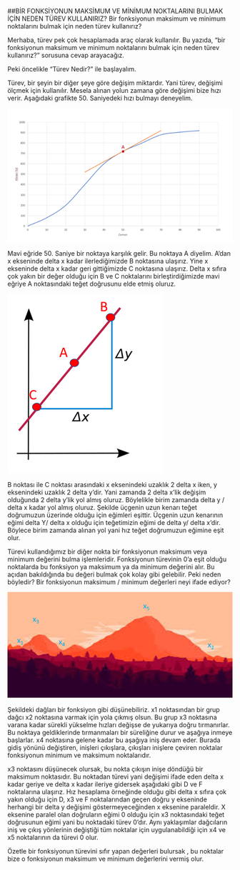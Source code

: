 ##BİR FONKSİYONUN MAKSİMUM VE MİNİMUM NOKTALARINI BULMAK İÇİN NEDEN TÜREV KULLANIRIZ?
Bir fonksiyonun maksimum ve minimum noktalarını bulmak için neden türev kullanırız?

Merhaba, türev pek çok hesaplamada araç olarak kullanılır. Bu yazıda, “bir fonksiyonun maksimum ve minimum noktalarını bulmak için neden türev kullanırız?” sorusuna cevap arayacağız.

Peki öncelikle “Türev Nedir?” ile başlayalım.

Türev, bir şeyin bir diğer şeye göre değişim miktardır. Yani türev, değişimi ölçmek için kullanılır. Mesela alınan yolun zamana göre değişimi bize hızı verir. Aşağıdaki grafikte 50. Saniyedeki hızı bulmayı deneyelim.

![GitHub](https://raw.githubusercontent.com/aliyasir7/patika/main/Picture1.png)

Mavi eğride 50. Saniye bir noktaya karşılık gelir. Bu noktaya A diyelim. A’dan x ekseninde delta x kadar ilerlediğimizde B noktasına ulaşırız. Yine x ekseninde delta x kadar geri gittiğimizde C noktasına ulaşırız. Delta x sıfıra çok yakın bir değer olduğu için B ve C noktalarını birleştirdiğimizde mavi eğriye A noktasındaki teğet doğrusunu elde etmiş oluruz.

![GitHub](https://raw.githubusercontent.com/aliyasir7/patika/main/Picture2.png)

B noktası ile C noktası arasındaki x eksenindeki uzaklık 2 delta x iken, y eksenindeki uzaklık 2 delta y’dir. Yani zamanda 2 delta x’lik değişim olduğunda 2 delta y’lik yol almış oluruz. Böylelikle birim zamanda delta y / delta x kadar yol almış oluruz. Şekilde üçgenin uzun kenarı teğet doğrumuzun üzerinde olduğu için eğimleri eşittir. Üçgenin uzun kenarının eğimi delta Y/ delta x olduğu için teğetimizin eğimi de delta y/ delta x’dir. Böylece birim zamanda alınan yol yani hız teğet doğrumuzun eğimine eşit olur.

Türevi kullandığımız bir diğer nokta bir fonksiyonun maksimum veya minimum değerini bulma işlemleridir. Fonksiyonun türevinin 0’a eşit olduğu noktalarda bu fonksiyon ya maksimum ya da minimum değerini alır. Bu açıdan bakıldığında bu değeri bulmak çok kolay gibi gelebilir. Peki neden böyledir? Bir fonksiyonun maksimum / minimum değerleri neyi ifade ediyor?

![GitHub](https://raw.githubusercontent.com/aliyasir7/patika/main/Picture3.png)

Şekildeki dağları bir fonksiyon gibi düşünebiliriz. x1 noktasından bir grup dağcı x2 noktasına varmak için yola çıkmış olsun. Bu grup x3 noktasına varana kadar sürekli yükselme hızları değişse de yukarıya doğru tırmanırlar. Bu noktaya geldiklerinde tırmanmaları bir süreliğine durur ve aşağıya inmeye başlarlar. x4 noktasına gelene kadar bu aşağıya iniş devam eder. Burada gidiş yönünü değiştiren, inişleri çıkışlara, çıkışları inişlere çeviren noktalar fonksiyonun minimum ve maksimum noktalarıdır.

x3 noktasını düşünecek olursak, bu nokta çıkışın inişe döndüğü bir maksimum noktasıdır. Bu noktadan türevi yani değişimi ifade eden delta x kadar geriye ve delta x kadar ileriye gidersek aşağıdaki gibi D ve F noktalarına ulaşırız. Hız hesaplama örneğinde olduğu gibi delta x sıfıra çok yakın olduğu için D, x3 ve F noktalarından geçen doğru y ekseninde herhangi bir delta y değişimi göstermeyeceğinden x eksenine paraleldir. X eksenine paralel olan doğruların eğimi 0 olduğu için x3 noktasındaki teğet doğrusunun eğimi yani bu noktadaki türev 0’dır. Aynı yaklaşımlar dağcıların iniş ve çıkış yönlerinin değiştiği tüm noktalar için uygulanabildiği için x4 ve x5 noktalarının da türevi 0 olur.

Özetle bir fonksiyonun türevini sıfır yapan değerleri bulursak , bu noktalar bize o fonksiyonun maksimum ve minimum değerlerini vermiş olur.



